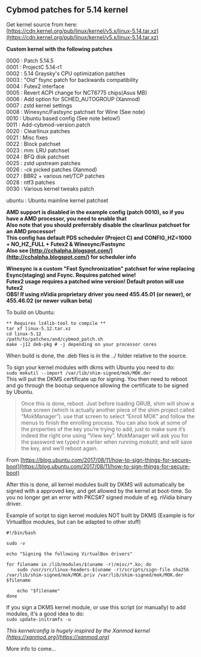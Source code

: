 ## Cybmod patches for 5.14 kernel  

Get kernel source from here: [https://cdn.kernel.org/pub/linux/kernel/v5.x/linux-5.14.tar.xz](https://cdn.kernel.org/pub/linux/kernel/v5.x/linux-5.14.tar.xz)  

**Custom kernel with the following patches**  

0000 : Patch 5.14.5  
0001 : ProjectC 5.14-r1  
0002 : 5.14 Graysky's CPU optimization patches  
0003 : "Old" fsync patch for backwards compatibility  
0004 : Futex2 interface  
0005 : Revert ACPI change for NCT6775 chips(Asus MB)  
0006 : Add option for SCHED_AUTOGROUP (Xanmod)  
0007 : zstd kernel settings  
0008 : Winesync/Fastsync patchset for Wine (See note)  
0010 : Ubuntu based config (See note below!)  
0011 : Add-cybmod-version.patch  
0020 : Clearlinux patches  
0021 : Misc fixes  
0022 : Block patchset  
0023 : mm: LRU patchset  
0024 : BFQ disk patchset  
0025 : zstd upstream patches  
0026 : -ck picked patches (Xanmod)  
0027 : BBR2 + various net/TCP patches  
0028 : ntf3 patches  
0030 : Various kernel tweaks patch  

ubuntu : Ubuntu mainline kernel patchset  

**AMD support is disabled in the example config (patch 0010), so if you have a AMD processor, you need to enable that**  
**Also note that you should preferrably disable the clearlinux patchset for an AMD processor!**  
**This config has default PDS scheduler (Project C) and CONFIG_HZ=1000 + NO_HZ_FULL + Futex2 & Winesync/Fastsync**  
**Also see [http://cchalpha.blogspot.com/](http://cchalpha.blogspot.com/) for scheduler info**  

**Winesync is a custom "Fast Synchronization" patchset for wine replacing Esync(staging) and Fsync. Requires patched wine!**  
**Futex2 usage requires a patched wine version! Default proton will use futex2**  
**OBS! If using nVidia proprietary driver you need 455.45.01 (or newer), or 455.46.02 (or newer vulkan beta)**  

To build on Ubuntu:  
```
** Requires lz4lib-tool to compile **
tar xf linux-5.12.tar.xz    
cd linux-5.12  
/path/to/patches/and/cybmod_patch.sh  
make -j12 deb-pkg # -j depending on your processor cores  
```
When build is done, the .deb files is in the ../ folder relative to the source.  

To sign your kernel modules with dkms with Ubuntu you need to do:  
`sudo mokutil --import /var/lib/shim-signed/mok/MOK.der`  
This will put the DKMS certificate up for signing. You then need to reboot and go through the bootup sequence allowing the certificate to be signed by Ubuntu.  

>Once this is done, reboot. Just before loading GRUB, shim will show a blue screen (which is actually another piece of the shim project called “MokManager”). use that screen to select “Enroll MOK” and follow the menus to finish the enrolling process. You can also look at some of the properties of the key you’re trying to add, just to make sure it’s indeed the right one using “View key”. MokManager will ask you for the password we typed in earlier when running mokutil; and will save the key, and we’ll reboot again.  

From [https://blog.ubuntu.com/2017/08/11/how-to-sign-things-for-secure-boot](https://blog.ubuntu.com/2017/08/11/how-to-sign-things-for-secure-boot)  

After this is done, all kernel modules built by DKMS will automatically be signed with a approved key, and get allowed by the kernel at boot-time. So you no longer get an error with PKCS#7 signed module of eg. nVidia binary driver.  

Example of script to sign kernel modules NOT built by DKMS (Example is for VirtualBox modules, but can be adapted to other stuff)  
```
#!/bin/bash

sudo -v

echo "Signing the following VirtualBox drivers"

for filename in /lib/modules/$(uname -r)/misc/*.ko; do
	sudo /usr/src/linux-headers-$(uname -r)/scripts/sign-file sha256 /var/lib/shim-signed/mok/MOK.priv /var/lib/shim-signed/mok/MOK.der $filename

	echo "$filename"
done
```
If you sign a DKMS kernel module, or use this script (or manually) to add modules, it's a good idea to do:  
`sudo update-initramfs -u`  

_This kernelconfig is hugely inspired by the Xanmod kernel [https://xanmod.org](https://xanmod.org)_  

More info to come...  

